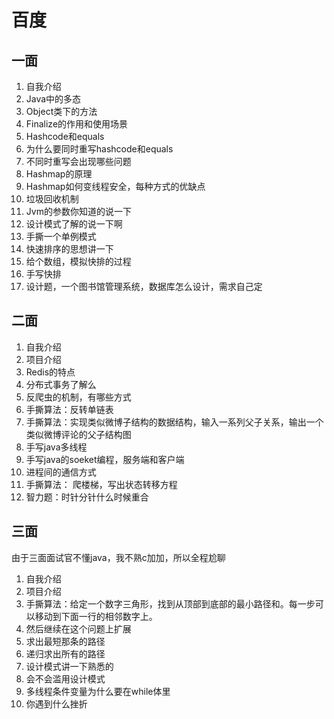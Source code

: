 # 百度

## 一面

1. 自我介绍
2. Java中的多态
3. Object类下的方法
4. Finalize的作用和使用场景
5. Hashcode和equals
6. 为什么要同时重写hashcode和equals
7. 不同时重写会出现哪些问题
8. Hashmap的原理
9. Hashmap如何变线程安全，每种方式的优缺点
10. 垃圾回收机制
11. Jvm的参数你知道的说一下
12. 设计模式了解的说一下啊
13. 手撕一个单例模式
14. 快速排序的思想讲一下
15. 给个数组，模拟快排的过程
16. 手写快排
17. 设计题，一个图书馆管理系统，数据库怎么设计，需求自己定

## 二面

1. 自我介绍
2. 项目介绍
3. Redis的特点
4. 分布式事务了解么
5. 反爬虫的机制，有哪些方式
6. 手撕算法：反转单链表
7. 手撕算法：实现类似微博子结构的数据结构，输入一系列父子关系，输出一个类似微博评论的父子结构图
8. 手写java多线程
9. 手写java的soeket编程，服务端和客户端
10. 进程间的通信方式
11. 手撕算法： 爬楼梯，写出状态转移方程
12. 智力题：时针分针什么时候重合

## 三面

由于三面面试官不懂java，我不熟c加加，所以全程尬聊

1. 自我介绍
2. 项目介绍
3. 手撕算法：给定一个数字三角形，找到从顶部到底部的最小路径和。每一步可以移动到下面一行的相邻数字上。
4. 然后继续在这个问题上扩展
5. 求出最短那条的路径
6. 递归求出所有的路径
7. 设计模式讲一下熟悉的
8. 会不会滥用设计模式
9. 多线程条件变量为什么要在while体里
10. 你遇到什么挫折